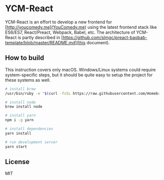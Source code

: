 # YCM-React
YCM-React is an effort to develop a new frontend for [http://youcomedy.me](YouComedy.me) using the latest frontend stack like ES6/ES7, React/Preact, Webpack, Babel, etc. The architecture of YCM-React is partly described in [https://github.com/slmgc/preact-baobab-template/blob/master/README.md](this document).

## How to build
This instruction covers only macOS. Windows/Linux systems could require system-specific steps, but it should be quite easy to setup the project for these systems as well.

```bash
# install brew
/usr/bin/ruby -e "$(curl -fsSL https://raw.githubusercontent.com/Homebrew/install/master/install)"

# install node
brew install node

# install yarn
npm i -g yarn

# install dependencies
yarn install

# run development server
yarn start
```

## License
MIT